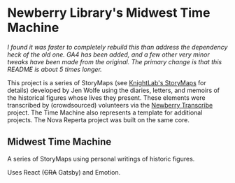 # Newberry Library's Midwest Time Machine

_I found it was faster to completely rebuild this than address the dependency heck of the old one. GA4 has been added, and a few other very minor tweaks have been made from the original. The primary change is that this README is about 5 times longer._

This project is a series of StoryMaps (see [KnightLab's StoryMaps](https://storymap.knightlab.com/) for details) developed by Jen Wolfe using the diaries, letters, and memoirs of the historical figures whose lives they present. These elements were transcribed by (crowdsourced) volunteers via the [Newberry Transcribe](https://digital.newberry.org/transcribe) project. The Time Machine also represents a template for additional projects. The Nova Reperta project was built on the same core.

## Midwest Time Machine

A series of StoryMaps using personal writings of historic figures.

Uses React (~~CRA~~ Gatsby) and Emotion.  
